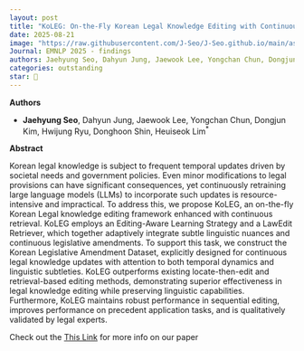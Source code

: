 ```yaml
---
layout: post
title: "KoLEG: On-the-Fly Korean Legal Knowledge Editing with Continuous Retrieval"
date: 2025-08-21
image: "https://raw.githubusercontent.com/J-Seo/J-Seo.github.io/main/assets/img/emnlp2025.png"
Journal: EMNLP 2025 - findings
authors: Jaehyung Seo, Dahyun Jung, Jaewook Lee, Yongchan Chun, Dongjun Kim, Hwijung Ryu, Donghoon Shin, Heuiseok Lim<sup>*</sup>
categories: outstanding
star: 🌟
---
```

**Authors**
- **Jaehyung Seo**, Dahyun Jung, Jaewook Lee, Yongchan Chun, Dongjun Kim, Hwijung Ryu, Donghoon Shin, Heuiseok Lim<sup>*</sup>

**Abstract**

Korean legal knowledge is subject to frequent temporal updates driven by societal needs and government policies. Even minor modifications to legal provisions can have significant consequences, yet continuously retraining large language models (LLMs) to incorporate such updates is resource-intensive and impractical. To address this, we propose KoLEG, an on-the-fly Korean Legal knowledge editing framework enhanced with continuous retrieval. KoLEG employs an Editing-Aware Learning Strategy and a LawEdit Retriever, which together adaptively integrate subtle linguistic nuances and continuous legislative amendments. To support this task, we construct the Korean Legislative Amendment Dataset, explicitly designed for continuous legal knowledge updates with attention to both temporal dynamics and linguistic subtleties. KoLEG outperforms existing locate-then-edit and retrieval-based editing methods, demonstrating superior effectiveness in legal knowledge editing while preserving linguistic capabilities. Furthermore, KoLEG maintains robust performance in sequential editing, improves performance on precedent application tasks, and is qualitatively validated by legal experts.

Check out the [This Link][DOI] for more info on our paper

[DOI]: TBD

